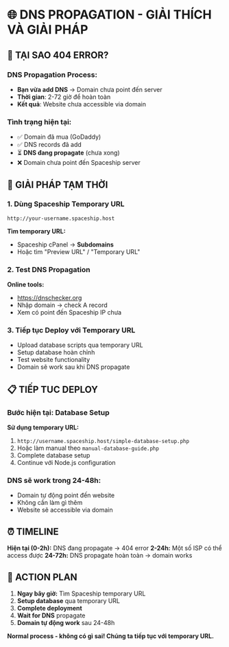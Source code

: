 # 🌐 DNS PROPAGATION - GIẢI THÍCH VÀ GIẢI PHÁP

## 🎯 TẠI SAO 404 ERROR?

### DNS Propagation Process:
- **Bạn vừa add DNS** → Domain chưa point đến server
- **Thời gian**: 2-72 giờ để hoàn toàn
- **Kết quả**: Website chưa accessible via domain

### Tình trạng hiện tại:
- ✅ Domain đã mua (GoDaddy)
- ✅ DNS records đã add
- ⏳ **DNS đang propagate** (chưa xong)
- ❌ Domain chưa point đến Spaceship server

## 🚀 GIẢI PHÁP TẠM THỜI

### 1. Dùng Spaceship Temporary URL
```
http://your-username.spaceship.host
```
**Tìm temporary URL:**
- Spaceship cPanel → **Subdomains** 
- Hoặc tìm "Preview URL" / "Temporary URL"

### 2. Test DNS Propagation
**Online tools:**
- https://dnschecker.org
- Nhập domain → check A record
- Xem có point đến Spaceship IP chưa

### 3. Tiếp tục Deploy với Temporary URL
- Upload database scripts qua temporary URL
- Setup database hoàn chỉnh  
- Test website functionality
- Domain sẽ work sau khi DNS propagate

## 📋 TIẾP TUC DEPLOY

### Bước hiện tại: Database Setup
**Sử dụng temporary URL:**
1. `http://username.spaceship.host/simple-database-setup.php`
2. Hoặc làm manual theo `manual-database-guide.php`
3. Complete database setup
4. Continue với Node.js configuration

### DNS sẽ work trong 24-48h:
- Domain tự động point đến website
- Không cần làm gì thêm
- Website sẽ accessible via domain

## ⏰ TIMELINE

**Hiện tại (0-2h):** DNS đang propagate → 404 error
**2-24h:** Một số ISP có thể access được
**24-72h:** DNS propagate hoàn toàn → domain works

## 🎯 ACTION PLAN

1. **Ngay bây giờ:** Tìm Spaceship temporary URL
2. **Setup database** qua temporary URL  
3. **Complete deployment** 
4. **Wait for DNS** propagate
5. **Domain tự động work** sau 24-48h

**Normal process - không có gì sai! Chúng ta tiếp tục với temporary URL.**